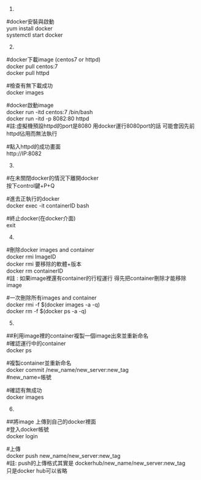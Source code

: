 1.  
#docker安裝與啟動  
yum install docker  
systemctl start docker  

2.  
#docker下載image (centos7 or httpd)  
docker pull centos:7   
docker pull httpd  

#檢查有無下載成功  
docker images  

#docker啟動image  
docker run -itd centos:7 /bin/bash  
docker run -itd -p 8082:80 httpd  
#註:虛擬機預設httpd的port是8080 用docker運行8080port的話 可能會因先前httpd佔用而無法執行   

#點入httpd的成功畫面  
http://IP:8082  

3.  
#在未關閉docker的情況下離開docker  
按下control鍵+P+Q  

#進去正執行的docker  
docker exec -it containerID bash  

#終止docker(在docker介面)  
exit  

4.  
#刪除docker images and container  
docker rmi ImageID  
docker rmi 要移除的軟體+版本  
docker rm containerID  
#註 : 如果image裡還有container的行程運行 得先把container刪除才能移除image  

#一次刪除所有images and container  
docker rmi -f $(docker images -a -q)  
docker rm -f $(docker ps -a -q)  

5.  
##利用image裡的container複製一個image出來並重新命名  
#確認運行中的container  
docker ps  

#複製container並重新命名  
docker commit /new_name/new_server:new_tag  
#new_name=帳號  

#確認有無成功  
docker images  

6.  
##將image 上傳到自己的docker裡面  
#登入docker帳號  
docker login  

#上傳  
docker push new_name/new_server:new_tag  
#註: push的上傳格式其實是 dockerhub/new_name/new_server:new_tag  
只是docker hub可以省略  
